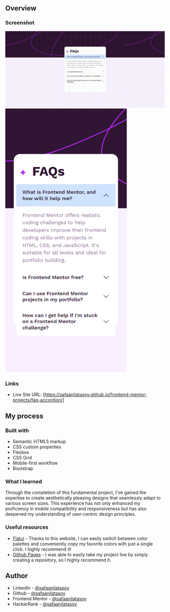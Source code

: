 
## Overview

### Screenshot

![](assets/images/designss.gif)
![](assets/images/mobiless.png)

### Links

- Live Site URL: [https://safaanilatasoy.github.io/frontend-mentor-projects/faq-accordion/]

## My process

### Built with

- Semantic HTML5 markup
- CSS custom properties
- Flexbox
- CSS Grid
- Mobile-first workflow
- Bootstrap

### What I learned

Through the completion of this fundamental project, I've gained the expertise to create aesthetically pleasing designs that seamlessly adapt to various screen sizes. This experience has not only enhanced my proficiency in mobile compatibility and responsiveness but has also deepened my understanding of user-centric design principles.

### Useful resources

- [Flatui](https://flatuicolors.com) - Thanks to this website, I can easily switch between color palettes and conveniently copy my favorite colors with just a single click. I highly recommend it!
- [Github Pages](https://pages.github.com/) - I was able to easily take my project live by simply creating a repository, so I highly recommend it.


## Author

- LinkedIn - [@safaanilatasoy](https://www.linkedin.com/in/safaanilatasoy/)
- Github - [@safaanilatasoy](https://github.com/safaanilatasoy)
- Frontend Mentor - [@safaanilatasoy](https://www.frontendmentor.io/profile/safaanilatasoy)
- HackerRank - [@safaanilatasoy](https://www.hackerrank.com/profile/safaanilatasoy)
